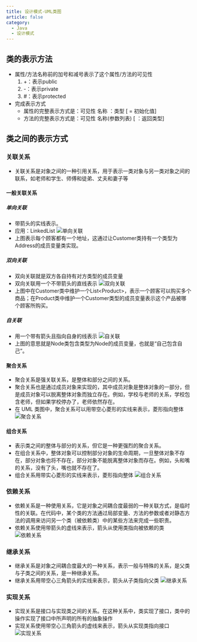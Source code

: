 ```yaml
---
title: 设计模式-UML类图
article: false
category:
  - Java
  - 设计模式
---
```

## 类的表示方法
- 属性/方法名称前的加号和减号表示了这个属性/方法的可见性
  1. +：表示public
  2. -：表示private
  3. #：表示protected
- 完成表示方式
  - 属性的完整表示方式是：可见性  名称 ：类型 [ = 初始化值]
  - 方法的完整表示方式是：可见性  名称(参数列表) [ ：返回类型]
## 类之间的表示方式
### 关联关系
- 关联关系是对象之间的一种引用关系，用于表示一类对象与另一类对象之间的联系，如老师和学生、师傅和徒弟、丈夫和妻子等
#### 一般关联关系
##### 单向关联
- 带箭头的实线表示。
- 应用：LinkedList
![单向关联](https://blog-image-9943.oss-cn-beijing.aliyuncs.com/202308111325082.png)
- 上图表示每个顾客都有一个地址，这通过让Customer类持有一个类型为Address的成员变量类实现。
##### 双向关联
- 双向关联就是双方各自持有对方类型的成员变量
- 双向关联用一个不带箭头的直线表示
![双向关联](https://blog-image-9943.oss-cn-beijing.aliyuncs.com/202308111326196.png)
- 上图中在Customer类中维护一个List\<Product>，表示一个顾客可以购买多个商品；在Product类中维护一个Customer类型的成员变量表示这个产品被哪个顾客所购买。
##### 自关联
- 用一个带有箭头且指向自身的线表示
![自关联](https://blog-image-9943.oss-cn-beijing.aliyuncs.com/202308111326087.png)
- 上图的意思就是Node类包含类型为Node的成员变量，也就是“自己包含自己”。
#### 聚合关系
- 聚合关系是强关联关系，是整体和部分之间的关系。
- 聚合关系也是通过成员对象来实现的，其中成员对象是整体对象的一部分，但是成员对象可以脱离整体对象而独立存在。例如，学校与老师的关系，学校包含老师，但如果学校停办了，老师依然存在。
- 在 UML 类图中，聚合关系可以用带空心菱形的实线来表示，菱形指向整体
![聚合关系](https://blog-image-9943.oss-cn-beijing.aliyuncs.com/202308111327550.png)
#### 组合关系
- 表示类之间的整体与部分的关系，但它是一种更强烈的聚合关系。
- 在组合关系中，整体对象可以控制部分对象的生命周期，一旦整体对象不存在，部分对象也将不存在，部分对象不能脱离整体对象而存在。例如，头和嘴的关系，没有了头，嘴也就不存在了。
- 组合关系用带实心菱形的实线来表示，菱形指向整体
![组合关系](https://blog-image-9943.oss-cn-beijing.aliyuncs.com/202308111328576.png)
### 依赖关系
- 依赖关系是一种使用关系，它是对象之间耦合度最弱的一种关联方式，是临时性的关联。在代码中，某个类的方法通过局部变量、方法的参数或者对静态方法的调用来访问另一个类（被依赖类）中的某些方法来完成一些职责。
- 依赖关系使用带箭头的虚线来表示，箭头从使用类指向被依赖的类
![依赖关系](https://blog-image-9943.oss-cn-beijing.aliyuncs.com/202308111329682.png)
### 继承关系
- 继承关系是对象之间耦合度最大的一种关系，表示一般与特殊的关系，是父类与子类之间的关系，是一种继承关系。
- 继承关系用带空心三角箭头的实线来表示，箭头从子类指向父类
![继承关系](https://blog-image-9943.oss-cn-beijing.aliyuncs.com/202308111330683.png)
### 实现关系
- 实现关系是接口与实现类之间的关系。在这种关系中，类实现了接口，类中的操作实现了接口中所声明的所有的抽象操作
- 实现关系使用带空心三角箭头的虚线来表示，箭头从实现类指向接口
![实现关系](https://blog-image-9943.oss-cn-beijing.aliyuncs.com/202308111330853.png)